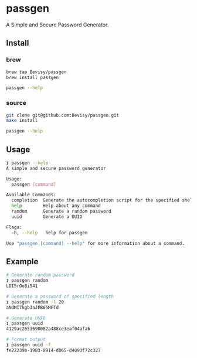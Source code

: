 # passgen
A Simple and Secure  Password Generator.

## Install
### brew
```sh
brew tap Bevisy/passgen
brew install passgen

passgen --help
```

### source
```sh
git clone git@github.com:Bevisy/passgen.git
make install

passgen --help
```

## Usage
```sh
❯ passgen --help
A simple and secure password generator

Usage:
  passgen [command]

Available Commands:
  completion  Generate the autocompletion script for the specified shell
  help        Help about any command
  random      Generate a random password
  uuid        Generate a UUID

Flags:
  -h, --help   help for passgen

Use "passgen [command] --help" for more information about a command.
```

## Example
```sh
# Generate random password
❯ passgen random
LDI5rOe8i541

# Generate a password of specified length
❯ passgen random -l 20
aNdMI7kgb3aJPB65MFTd

# Generate UUID
❯ passgen uuid
4129ac2653690082a488ce3eaf04afa6

# Format output
❯ passgen uuid -f
fe22239b-1983-8914-d065-d4093f72c327
```